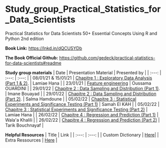 # Study_group_Practical_Statistics_for_Data_Scientists
Practical Statistics for Data Scientists 50+ Essential Concepts Using R and Python 2nd edition


**Book Link:** https://lnkd.in/dQCUSYDb

**The Book Official Github:** https://github.com/gedeck/practical-statistics-for-data-scientists#readme


**Study group materials**
| Date | Presentation Material | Presented by |
| :---: | :---: | :---: | 
| 08/01/21 & 15/01/21 | [Chapitre 1 : Exploratory Data Analysis (Part 1 & 2)](https://github.com/lamiaehana/study_group_Practical_Statistics_for_Data_Scientists/blob/main/Chapter%201%20Exploratory%20Data%20Analysis.pdf). | Lamiae Hana |
| 23/01/21 | [Feature engineering](https://github.com/lamiaehana/study_group_Practical_Statistics_for_Data_Scientists/blob/main/Feature%20Engineering/Feature%20engineering.pdf) | Oussama OUARDINI |
| 29/01/22 | [Chapitre 2 : Data Sampling and Distribution (Part 1)](https://github.com/lamiaehana/study_group_Practical_Statistics_for_Data_Scientists/blob/main/Chapter%202-part%201%20Data%20sampling%20and%20distribution.pdf). | Imane Bouayad |
| 29/01/22 | [Chapitre 2 : Data Sampling and Distribution (Part 2)](https://github.com/lamiaehana/study_group_Practical_Statistics_for_Data_Scientists/blob/main/Chapter%202-part%202%20Data%20sampling%20and%20distribution.pdf). | Salma Hamdoune |
| 05/02/22 | [Chapitre 3 : Statistical Experiments and Significance Testing (Part 1)]() | Samah El KAH |
| 05/02/22 | [Chapitre 3 : Statistical Experiments and Significance Testing (Part 2)](https://github.com/lamiaehana/study_group_Practical_Statistics_for_Data_Scientists/blob/main/Chapter%203-%20part%202%20Statistical%20Experiments%20and%20Significance%20Testing.pdf) | Lamiae Hana |
| 26/02/22 | [Chapitre 4 : Regression and Prediction (Part 1)]() | Wala'a Khalili |
| 26/02/22 | [Chapitre 4 : Regression and Prediction (Part 2)]() | Tarik Bouchnayaf |








**Helpful Resources**
| Title | Link |
| :---: | :---: |
| Custom Dictionary | [Here](https://airtable.com/shrvxgE0Ot1Szb22U)|
| Extra Ressources | [Here](https://airtable.com/shrHRTcPHyTRLEVew) |


